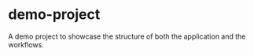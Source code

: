# demo-project

A demo project to showcase the structure of both the application and the workflows.
